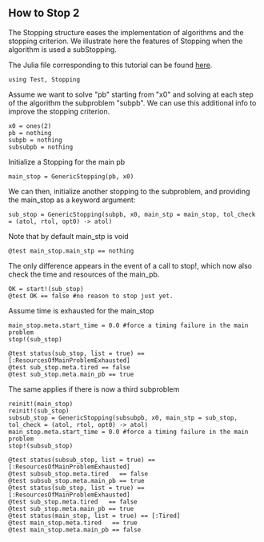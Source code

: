 ## How to Stop 2

The Stopping structure eases the implementation of algorithms and the
stopping criterion.
We illustrate here the features of Stopping when the algorithm is used a
subStopping.

The Julia file corresponding to this tutorial can be found [here](https://github.com/Goysa2/Stopping.jl/tree/master/test/examples/howtostop-2.jl).

```
using Test, Stopping
```

Assume we want to solve "pb" starting from "x0" and solving at each step
of the algorithm the subproblem "subpb".
 We can use this additional info to improve the stopping criterion.
```
x0 = ones(2)
pb = nothing
subpb = nothing
subsubpb = nothing
```

Initialize a Stopping for the main pb
```
main_stop = GenericStopping(pb, x0)
```
We can then, initialize another stopping to the subproblem, and providing
the main_stop as a keyword argument:
```
sub_stop = GenericStopping(subpb, x0, main_stp = main_stop, tol_check = (atol, rtol, opt0) -> atol)
```
Note that by default main_stp is void
```
@test main_stop.main_stp == nothing
```

The only difference appears in the event of a call to stop!, which now also
check the time and resources of the main_pb.
```
OK = start!(sub_stop)
@test OK == false #no reason to stop just yet.
```

Assume time is exhausted for the main_stop
```
main_stop.meta.start_time = 0.0 #force a timing failure in the main problem
stop!(sub_stop)

@test status(sub_stop, list = true) == [:ResourcesOfMainProblemExhausted]
@test sub_stop.meta.tired == false
@test sub_stop.meta.main_pb == true
```

The same applies if there is now a third subproblem
```
reinit!(main_stop)
reinit!(sub_stop)
subsub_stop = GenericStopping(subsubpb, x0, main_stp = sub_stop, tol_check = (atol, rtol, opt0) -> atol)
main_stop.meta.start_time = 0.0 #force a timing failure in the main problem
stop!(subsub_stop)

@test status(subsub_stop, list = true) == [:ResourcesOfMainProblemExhausted]
@test subsub_stop.meta.tired   == false
@test subsub_stop.meta.main_pb == true
@test status(sub_stop, list = true) == [:ResourcesOfMainProblemExhausted]
@test sub_stop.meta.tired   == false
@test sub_stop.meta.main_pb == true
@test status(main_stop, list = true) == [:Tired]
@test main_stop.meta.tired   == true
@test main_stop.meta.main_pb == false
```
